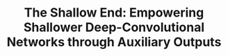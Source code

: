 ---
arxiv: 1611.01773
authors:
- firstname: Yong
  institute: South China University of Technology
  lastname: Guo
- firstname: Mingkui
  institute: South China University of Technology
  lastname: Tan
- firstname: Qingyao
  institute: South China University of Technology
  lastname: Wu
- firstname: Jian
  institute: South China University of Technology
  lastname: Chen
- firstname: Anton
  institute: The University of Adelaide
  lastname: Van Den Hengel
- firstname: Qinfeng
  institute: The University of Adelaide
  lastname: Shi
layout: refuses
section: pre
title: 'The Shallow End: Empowering Shallower Deep-Convolutional Networks through
  Auxiliary Outputs'
---